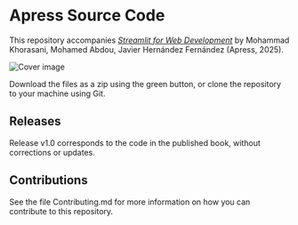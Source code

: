 # Apress Source Code

This repository accompanies [*Streamlit for Web Development*](https://www.link.springer.com/book/10.1007/979-8-8688-1826-4) by Mohammad Khorasani, Mohamed Abdou, Javier Hernández Fernández (Apress, 2025).

[comment]: #cover
![Cover image](979-8-8688-1825-7.jpg)

Download the files as a zip using the green button, or clone the repository to your machine using Git.

## Releases

Release v1.0 corresponds to the code in the published book, without corrections or updates.

## Contributions

See the file Contributing.md for more information on how you can contribute to this repository.